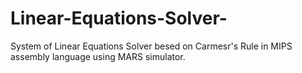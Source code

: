 # Linear-Equations-Solver-
System of Linear Equations Solver besed on Carmesr's Rule in MIPS assembly language using MARS simulator.
